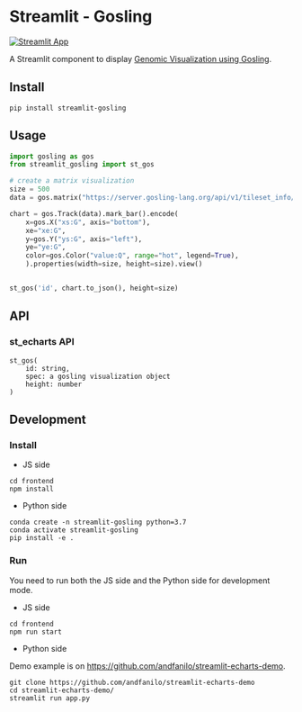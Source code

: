# Streamlit - Gosling

[![Streamlit App](https://static.streamlit.io/badges/streamlit_badge_black_white.svg)]()

A Streamlit component to display [Genomic Visualization using Gosling](http://gosling-lang.org).


## Install

```shell script
pip install streamlit-gosling
```

## Usage



```python
import gosling as gos
from streamlit_gosling import st_gos

# create a matrix visualization
size = 500
data = gos.matrix("https://server.gosling-lang.org/api/v1/tileset_info/?d=leung2015-hg38")

chart = gos.Track(data).mark_bar().encode(
    x=gos.X("xs:G", axis="bottom"),
    xe="xe:G",
    y=gos.Y("ys:G", axis="left"),
    ye="ye:G",
    color=gos.Color("value:Q", range="hot", legend=True),
    ).properties(width=size, height=size).view()


st_gos('id', chart.to_json(), height=size)
```

## API

### st_echarts API

```
st_gos(
    id: string,
    spec: a gosling visualization object
    height: number
)
```


## Development

### Install

- JS side

```shell script
cd frontend
npm install
```

- Python side

```shell script
conda create -n streamlit-gosling python=3.7
conda activate streamlit-gosling
pip install -e .
```

### Run

You need to run both the JS side and the Python side for development mode.

- JS side

```shell script
cd frontend
npm run start
```

- Python side

Demo example is on https://github.com/andfanilo/streamlit-echarts-demo.

```shell script
git clone https://github.com/andfanilo/streamlit-echarts-demo
cd streamlit-echarts-demo/
streamlit run app.py
```
